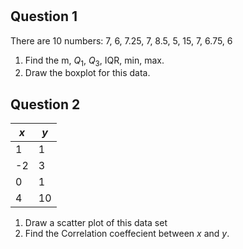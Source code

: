 # 

## Question 1

There are 10 numbers:
7, 6, 7.25, 7, 8.5, 5, 15, 7, 6.75, 6

1. Find the m, $Q_1$, $Q_3$, IQR, min, max.
2. Draw the boxplot for this data. 

## Question 2

| $x$ |$y$ |
|--|--|
| 1|1|
|-2|3|
|0 | 1|
|4 | 10

1. Draw a scatter plot of this data set
2. Find the Correlation coeffecient between $x$ and $y$. 


